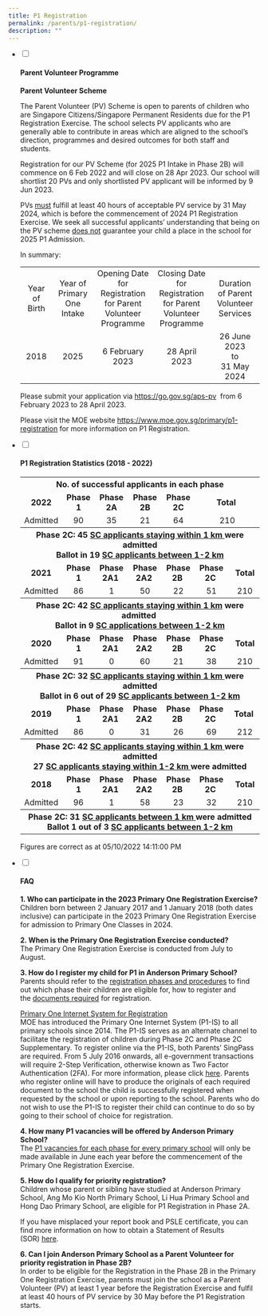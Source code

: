 ```yaml
---
title: P1 Registration
permalink: /parents/p1-registration/
description: ""
---
```

<ul class="jekyllcodex_accordion">
<li><input id="accordion1" type="checkbox" /> <label for="accordion1"><h4><strong>Parent Volunteer Programme</strong></h4></label>
<div>
<p><strong>Parent Volunteer Scheme</strong></p>
<p> The Parent Volunteer (PV) Scheme is open to parents of children who are Singapore Citizens/Singapore Permanent Residents due for the P1 Registration Exercise. The school selects PV applicants who are generally able to contribute in areas which are aligned to the school’s direction, programmes and desired outcomes for both staff and students.
</p>
	
<p>Registration for our PV Scheme (for 2025 P1 Intake in Phase 2B) will commence on 6 Feb 2022 and will close on 28 Apr 2023. Our school will shortlist 20 PVs and only shortlisted PV applicant will be informed by 9 Jun 2023.</p>
<p>PVs&nbsp;<u>must</u>&nbsp;fulfill at least 40 hours of acceptable PV service by 31 May 2024, which is before the commencement of 2024 P1 Registration Exercise. We seek all successful applicants&rsquo; understanding that being on the PV scheme&nbsp;<u>does not</u>&nbsp;guarantee your child a place in the school for 2025 P1 Admission.</p>
<p>In summary:</p>
<table>
<tbody>
<tr>
<td style="text-align: center;" width="90">Year of Birth</td>
<td style="text-align: center;" width="109">Year of Primary One Intake</td>
<td style="text-align: center;" width="181">Opening Date for Registration for Parent Volunteer Programme</td>
<td style="text-align: center;" width="156">Closing Date for Registration for Parent Volunteer Programme</td>
<td style="text-align: center;" width="144">Duration of Parent Volunteer Services</td>
</tr>
<tr>
<td style="text-align: center;" width="90">2018</td>
<td style="text-align: center;" width="109">2025</td>
<td style="text-align: center;" width="181">6 February 2023</td>
<td style="text-align: center;" width="156">28 April 2023</td>
<td style="text-align: center;" width="144">26 June 2023<br />to<br />31 May 2024</td>
</tr>
</tbody>
</table>
<p>Please submit your application via&nbsp;<a href="https://go.gov.sg/aps-pv" target="_blank" rel="noopener">https://go.gov.sg/aps-pv</a>&nbsp; from 6 February 2023 to 28 April 2023.</p>
	
<p>Please visit the MOE website&nbsp;<a href="https://www.moe.gov.sg/primary/p1-registration" target="_blank" rel="noopener">https://www.moe.gov.sg/primary/p1-registration</a>&nbsp;for more information on P1 Registration.</p>

</div>
</li>
<li><input id="accordion2" type="checkbox" /> <label for="accordion2"><h4><strong>P1 Registration Statistics (2018 - 2022)</strong></h4></label>
<div>
<table>
<tbody>
<tr>
<th style="text-align: center;" colspan="8">No. of successful applicants in each phase</th>
</tr>
<tr>
<td style="text-align: center;"><strong>2022</strong></td>
<td style="text-align: center;"><strong>Phase 1</strong></td>
<td style="text-align: center;"><strong>Phase 2A</strong></td>
<td style="text-align: center;"><strong>Phase 2B</strong></td>
<td style="text-align: center;"><strong>Phase 2C</strong></td>
<td style="text-align: center;" colspan="2"><strong>Total</strong>&nbsp;</td>
</tr>
<tr>
<td style="text-align: center;">Admitted</td>
<td style="text-align: center;">90</td>
<td style="text-align: center;">35</td>
<td style="text-align: center;">21</td>
<td style="text-align: center;">64</td>
<td style="text-align: center;" colspan="2">210</td>
</tr>
<tr>
<th style="text-align: center;" colspan="8">Phase 2C: 45&nbsp;<u>SC applicants staying within 1 km&nbsp;</u>were admitted<br />Ballot in 19 <u>SC applicants between 1-2 km</u></th>
</tr>
<tr>
<td style="text-align: center;"><strong>2021</strong></td>
<td style="text-align: center;"><strong>Phase 1</strong></td>
<td style="text-align: center;"><strong>Phase 2A1&nbsp;</strong></td>
<td style="text-align: center;"><strong>Phase 2A2&nbsp;</strong></td>
<td style="text-align: center;"><strong>Phase 2B&nbsp;</strong></td>
<td style="text-align: center;"><strong>Phase 2C&nbsp;</strong></td>
<td style="text-align: center;">&nbsp;<strong>Total </strong></td>
</tr>
<tr>
<td style="text-align: center;">Admitted</td>
<td style="text-align: center;">86</td>
<td style="text-align: center;">1</td>
<td style="text-align: center;">50</td>
<td style="text-align: center;">22</td>
<td style="text-align: center;">51</td>
<td style="text-align: center;">&nbsp;210</td>
</tr>
<tr>
<th style="text-align: center;" colspan="8">Phase 2C: 42&nbsp;<strong><u>SC applicants staying within 1 km</u></strong>&nbsp;were admitted&nbsp;<br />Ballot in 9&nbsp;<strong><u>SC applications between 1-2 km</u></strong><u></u><u></u></th>
</tr>
<tr>
<td style="text-align: center;"><strong>2020</strong></td>
<td style="text-align: center;"><strong>Phase 1</strong></td>
<td style="text-align: center;"><strong>Phase 2A1&nbsp;</strong></td>
<td style="text-align: center;"><strong>Phase 2A2&nbsp;</strong></td>
<td style="text-align: center;"><strong>Phase 2B&nbsp;</strong></td>
<td style="text-align: center;"><strong>Phase 2C&nbsp;</strong></td>
<td style="text-align: center;">&nbsp;<strong>Total</strong></td>
</tr>
<tr>
<td style="text-align: center;">Admitted</td>
<td style="text-align: center;">91</td>
<td style="text-align: center;">0</td>
<td style="text-align: center;">60</td>
<td style="text-align: center;">21</td>
<td style="text-align: center;">38</td>
<td style="text-align: center;">&nbsp;210</td>
</tr>
<tr>
<th style="text-align: center;" colspan="8"><u></u>Phase 2C: 32&nbsp;<u>SC applicants staying within 1 km&nbsp;</u>were admitted<br />Ballot in 6 out of 29 <u>SC applicants between 1-2 km</u><u><br /></u></th>
</tr>
<tr>
<td style="text-align: center;"><strong>2019</strong></td>
<td style="text-align: center;"><strong>Phase 1</strong></td>
<td style="text-align: center;"><strong>Phase 2A1&nbsp;</strong></td>
<td style="text-align: center;"><strong>Phase 2A2&nbsp;</strong></td>
<td style="text-align: center;"><strong>Phase 2B&nbsp;</strong></td>
<td style="text-align: center;"><strong>Phase 2C&nbsp;</strong></td>
<td style="text-align: center;">&nbsp;<strong>Total&nbsp;</strong></td>
</tr>
<tr>
<td style="text-align: center;">Admitted</td>
<td style="text-align: center;">86</td>
<td style="text-align: center;">0</td>
<td style="text-align: center;">31</td>
<td style="text-align: center;">26</td>
<td style="text-align: center;">69</td>
<td style="text-align: center;">&nbsp;212</td>
</tr>
<tr>
<th style="text-align: center;" colspan="8">Phase 2C: 42&nbsp;<u>SC applicants staying within 1 km&nbsp;</u>were admitted<br />27&nbsp;<u>SC applicants staying within 1-2 km&nbsp;</u>were admitted<u></u><u></u></th>
</tr>
<tr>
<td style="text-align: center;"><strong>2018</strong></td>
<td style="text-align: center;"><strong>Phase 1</strong></td>
<td style="text-align: center;"><strong>Phase 2A1&nbsp;</strong></td>
<td style="text-align: center;"><strong>Phase 2A2&nbsp;</strong></td>
<td style="text-align: center;"><strong>Phase 2B&nbsp;</strong></td>
<td style="text-align: center;"><strong>Phase 2C&nbsp;</strong></td>
<td style="text-align: center;">&nbsp;<strong>Total</strong></td>
</tr>
<tr>
<td style="text-align: center;">Admitted</td>
<td style="text-align: center;">96</td>
<td style="text-align: center;">1</td>
<td style="text-align: center;">58</td>
<td style="text-align: center;">23</td>
<td style="text-align: center;">32</td>
<td style="text-align: center;">&nbsp;210</td>
</tr>
<tr>
<th style="text-align: center;" colspan="8">Phase 2C: 31 <u>SC applicants between 1 km&nbsp;</u>were admitted<br />Ballot 1 out of 3&nbsp;<u>SC applicants between 1-2 km</u></th>
</tr>
</tbody>
</table>
<p>Figures are correct as at 05/10/2022 14:11:00 PM</p>
</div>
</li>
<li><input id="accordion3" type="checkbox" /> <label for="accordion3"><h4><strong>FAQ</strong></h4></label>
<div>
<p><strong>1. Who can participate in the 2023 Primary One Registration Exercise?<br /></strong>Children born between 2 January 2017 and 1 January 2018 (both dates inclusive) can participate in the 2023 Primary One Registration Exercise for admission to Primary One Classes in 2024.</p>
<p><strong>2. When is the Primary One Registration Exercise conducted?<br /></strong>The Primary One Registration Exercise is conducted from July to August.</p>
<p><strong>3. How do I register my child for P1 in Anderson Primary School?<br /></strong>Parents should refer to the&nbsp;<a href="https://www.moe.gov.sg/primary/p1-registration/registration-phases-key-dates" target="_blank" rel="noopener">registration phases and procedures</a>&nbsp;to find out which phase their children are eligible for, how to register and the&nbsp;<a href="https://www.moe.gov.sg/primary/p1-registration/how-to-register" target="_blank" rel="noopener">documents required</a>&nbsp;for registration.</p>
<p><span style="text-decoration: underline;">Primary One Internet System for Registration</span><br />MOE has introduced the Primary One Internet System (P1-IS) to all primary schools since 2014. The P1-IS serves as an alternate channel to facilitate the registration of children during Phase 2C and Phase 2C Supplementary. To register online via the P1-IS, both Parents&rsquo; SingPass are required. From 5 July 2016 onwards, all e-government transactions will require 2-Step Verification, otherwise known as Two Factor Authentication (2FA). For more information, please click&nbsp;<a href="https://www.singpass.gov.sg/main/html/faq.html" target="_blank" rel="noopener">here</a>. Parents who register online will have to produce the originals of each required document to the school the child is successfully registered when requested by the school or upon reporting to the school. Parents who do not wish to use the P1-IS to register their child can continue to do so by going to their school of choice for registration.</p>
<p><strong>4. How many P1 vacancies will be offered by Anderson Primary School?<br /></strong>The&nbsp;<a href="https://www.moe.gov.sg/primary/p1-registration/vacancies-and-balloting" target="_blank" rel="noopener">P1 vacancies for each phase for every primary school</a>&nbsp;will only be made available in June each year before the commencement of the Primary One Registration Exercise.</p>
<p><strong>5. How do I qualify for priority registration?<br /></strong>Children whose parent or sibling have studied at Anderson Primary School, Ang Mo Kio North Primary School, Li Hua Primary School and Hong Dao Primary School, are eligible for P1 Registration in Phase 2A.</p>
<p>If you have misplaced your report book and PSLE certificate, you can find more information on how to obtain a Statement of Results (SOR)&nbsp;<a href="https://www.seab.gov.sg/home/services/statements-of-results" target="_blank" rel="noopener">here</a>.</p>
<p><strong>6. Can I join Anderson Primary School as a Parent Volunteer for priority registration in Phase 2B?<br /></strong>In order to be eligible for the Registration in the Phase 2B in the Primary One Registration Exercise, parents must join the school as a Parent Volunteer (PV) at least 1 year before the Registration Exercise and fulfil at least 40 hours of PV service by 30 May before the P1 Registration starts.</p>
</div>
</li>
</ul>